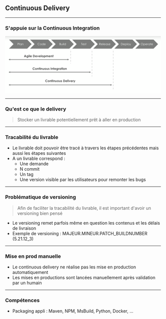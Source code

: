 ## Continuous Delivery

----

### S'appuie sur la Continuous Integration 
<img src="img/wf-cdelivery.png" style="background:none; border:none; box-shadow:none;"/>

----

### Qu'est ce que le delivery

> Stocker un livrable potentiellement prêt à aller en production

----

### Tracabilité du livrable

* Le livrable doit pouvoir être tracé à travers les étapes précédentes mais aussi les étapes suivantes
* A un livrable correspond :
  * Une demande
  * N commit
  * Un tag 
  * Une version visible par les utilisateurs pour remonter les bugs

----

### Problématique de versioning

> Afin de faciliter la tracabilité du livrable, il est important d'avoir un versioning bien pensé
* Le versioning remet parfois même en question les contenus et les délais de livraison
* Exemple de versioning : MAJEUR.MINEUR.PATCH_BUILDNUMBER (5.21.12_3)

----

### Mise en prod manuelle

* Le continuous delivery ne réalise pas les mise en production automatiquement
* Les mises en productions sont lancées manuellement après validation par un humain

----

### Compétences 

* Packaging appli : Maven, NPM, MsBuild, Python, Docker, ...
